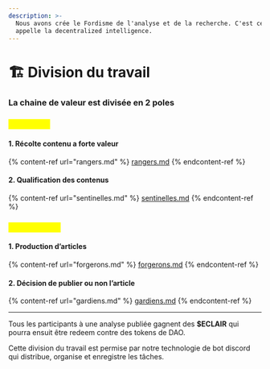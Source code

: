 ```yaml
---
description: >-
  Nous avons crée le Fordisme de l'analyse et de la recherche. C'est ce que l'on
  appelle la decentralized intelligence.
---
```


# 🏗 Division du travail

### La chaine de valeur est divisée en 2 poles

### <mark style="color:yellow;">La librairie</mark>

#### **1. Récolte contenu a forte valeur**

{% content-ref url="rangers.md" %}
[rangers.md](rangers.md)
{% endcontent-ref %}

#### **2. Qualification des contenus**

{% content-ref url="sentinelles.md" %}
[sentinelles.md](sentinelles.md)
{% endcontent-ref %}

### <mark style="color:yellow;">La recherche</mark>

#### **1. Production d’articles**

{% content-ref url="forgerons.md" %}
[forgerons.md](forgerons.md)
{% endcontent-ref %}

#### **2. Décision de publier ou non l’article**

{% content-ref url="gardiens.md" %}
[gardiens.md](gardiens.md)
{% endcontent-ref %}

****

Tous les participants à une analyse publiée gagnent des **$ECLAIR** qui pourra ensuit être redeem contre des tokens de DAO.

Cette division du travail est permise par notre technologie de bot discord qui distribue, organise et enregistre les tâches.

